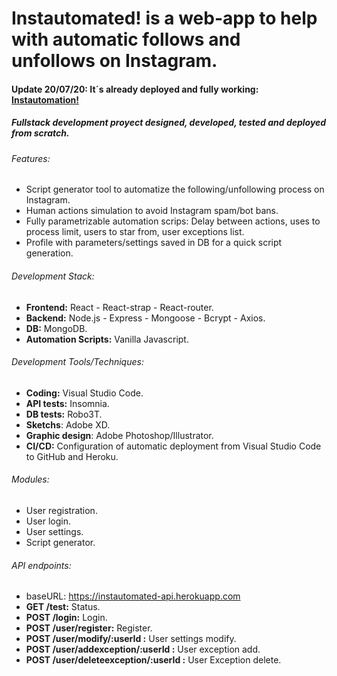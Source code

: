 # Instautomated! is a web-app to help with automatic follows and unfollows on Instagram.

#### **Update 20/07/20:** It´s already deployed and fully working: [Instautomation!](https://instautomated.herokuapp.com/)

##### Fullstack development proyect designed, developed, tested and deployed from scratch.

###### Features:
- Script generator tool to automatize the following/unfollowing process on Instagram.
- Human actions simulation to avoid Instagram spam/bot bans.
- Fully parametrizable automation scrips: Delay between actions, uses to process limit, users to star from, user exceptions list.
- Profile with parameters/settings saved in DB for a quick script generation.

###### Development Stack:

- **Frontend:** React - React-strap - React-router.
- **Backend:** Node.js - Express - Mongoose -  Bcrypt - Axios.
- **DB:** MongoDB.
- **Automation Scripts:** Vanilla Javascript.

###### Development Tools/Techniques:

- **Coding:** Visual Studio Code.
- **API tests:** Insomnia.
- **DB tests:** Robo3T.
- **Sketchs**: Adobe XD.
- **Graphic design**: Adobe Photoshop/Illustrator.
- **CI/CD:** Configuration of automatic deployment from Visual Studio Code to GitHub and Heroku.

###### Modules:
- User registration.
- User login.
- User settings.
- Script generator.

###### API endpoints:
- baseURL: https://instautomated-api.herokuapp.com
- **GET /test:** Status.
- **POST /login:** Login.
- **POST /user/register:** Register.
- **POST /user/modify/:userId :** User settings modify.
- **POST /user/addexception/:userId :** User exception add.
- **POST /user/deleteexception/:userId :** User Exception delete.




